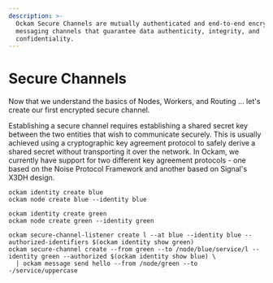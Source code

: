```yaml
---
description: >-
  Ockam Secure Channels are mutually authenticated and end-to-end encrypted
  messaging channels that guarantee data authenticity, integrity, and
  confidentiality.
---
```


# Secure Channels

Now that we understand the basics of Nodes, Workers, and Routing ... let's create our first encrypted secure channel.

Establishing a secure channel requires establishing a shared secret key between the two entities that wish to communicate securely. This is usually achieved using a cryptographic key agreement protocol to safely derive a shared secret without transporting it over the network. In Ockam, we currently have support for two different key agreement protocols - one based on the Noise Protocol Framework and another based on Signal's X3DH design.

```shell-session
ockam identity create blue
ockam node create blue --identity blue

ockam identity create green
ockam node create green --identity green

ockam secure-channel-listener create l --at blue --identity blue --authorized-identifiers $(ockam identity show green)
ockam secure-channel create --from green --to /node/blue/service/l --identity green --authorized $(ockam identity show blue) \
  | ockam message send hello --from /node/green --to -/service/uppercase
```
